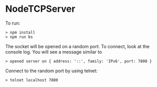 # NodeTCPServer

To run:
```
> npm install 
> npm run bs
```
The socket will be opened on a random port. To connect, look at the console log. You will see a message similar to 
```
> opened server on { address: '::', family: 'IPv6', port: 7800 }
```
Connect to the random port by using telnet:
```
> telnet localhost 7800
```

